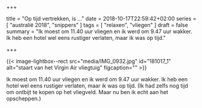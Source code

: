 +++

title = "Op tijd vertrekken, is …"
date = 2018-10-17T22:59:42+02:00
series = [ "australië 2018", "snippers" ]
tags = [ "relaxen", "vliegen" ] 
draft = false
summary = "Ik moest om 11.40 uur vliegen en ik werd om 9.47 uur wakker. Ik heb een hotel wel eens rustiger verlaten, maar ik was op tijd."

+++

{{< image-lightbox--rect src="media/IMG_0932.jpg" id="181017_1" alt="staart van het Virgin Air vliegtuig" figcaption="" >}}

Ik moest om 11.40 uur vliegen en ik werd om 9.47 uur wakker. Ik heb een hotel wel eens rustiger verlaten, maar ik was op tijd. (Ik had zelfs nog tijd om ontbijt te kopen op het vliegveld. Maar nu ben ik echt aan het opscheppen.)



	